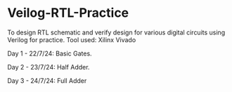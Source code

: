 # Veilog-RTL-Practice
To design RTL schematic and verify design for various digital circuits using Verilog for practice.
Tool used: Xilinx Vivado 

Day 1 - 22/7/24: Basic Gates.

Day 2 - 23/7/24: Half Adder.

Day 3 - 24/7/24: Full Adder
